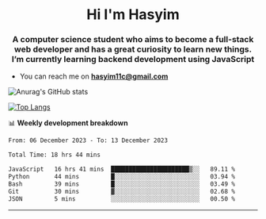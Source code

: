 <h1 align="center">Hi I'm Hasyim</h1>

<h3 align="center">A computer science student who aims to become a full-stack web developer and has a great curiosity to learn new things. I’m currently learning backend development using JavaScript</h3>

- You can reach me on **hasyim11c@gmail.com**

![Anurag's GitHub stats](https://github-readme-stats.vercel.app/api?username=hasyimashari&show_icons=true&theme=transparent)

[![Top Langs](https://github-readme-stats.vercel.app/api/top-langs/?username=hasyimashari&layout=donut)](https://github.com/anuraghazra/github-readme-stats)

📊 **Weekly development breakdown**

<!--START_SECTION:waka-->

```txt
From: 06 December 2023 - To: 13 December 2023

Total Time: 18 hrs 44 mins

JavaScript   16 hrs 41 mins  ██████████████████████▒░░   89.11 %
Python       44 mins         █░░░░░░░░░░░░░░░░░░░░░░░░   03.94 %
Bash         39 mins         █░░░░░░░░░░░░░░░░░░░░░░░░   03.49 %
Git          30 mins         ▓░░░░░░░░░░░░░░░░░░░░░░░░   02.68 %
JSON         5 mins          ░░░░░░░░░░░░░░░░░░░░░░░░░   00.50 %
```

<!--END_SECTION:waka-->

---
